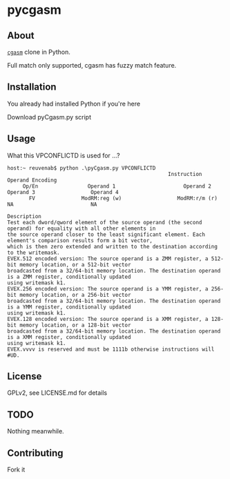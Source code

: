 # pycgasm

## About

[`cgasm`](https://github.com/bnagy/cgasm) clone in Python. 

Full match only supported, cgasm has fuzzy match feature.


## Installation

You already had installed Python if you're here

Download pyCgasm.py script 


## Usage

What this VPCONFLICTD is used for ...?
```
host:~ reuvenab$ python .\pyCgasm.py VPCONFLICTD
                                                    Instruction Operand Encoding
     Op/En                Operand 1                      Operand 2                      Operand 3                  Operand 4
       FV               ModRM:reg (w)                  ModRM:r/m (r)                       NA                         NA

Description
Test each dword/qword element of the source operand (the second operand) for equality with all other elements in
the source operand closer to the least significant element. Each element's comparison results form a bit vector,
which is then zero extended and written to the destination according to the writemask.
EVEX.512 encoded version: The source operand is a ZMM register, a 512-bit memory location, or a 512-bit vector
broadcasted from a 32/64-bit memory location. The destination operand is a ZMM register, conditionally updated
using writemask k1.
EVEX.256 encoded version: The source operand is a YMM register, a 256-bit memory location, or a 256-bit vector
broadcasted from a 32/64-bit memory location. The destination operand is a YMM register, conditionally updated
using writemask k1.
EVEX.128 encoded version: The source operand is a XMM register, a 128-bit memory location, or a 128-bit vector
broadcasted from a 32/64-bit memory location. The destination operand is a XMM register, conditionally updated
using writemask k1.
EVEX.vvvv is reserved and must be 1111b otherwise instructions will #UD.
```


## License

GPLv2, see LICENSE.md for details

## TODO

Nothing meanwhile. 

## Contributing

Fork it
